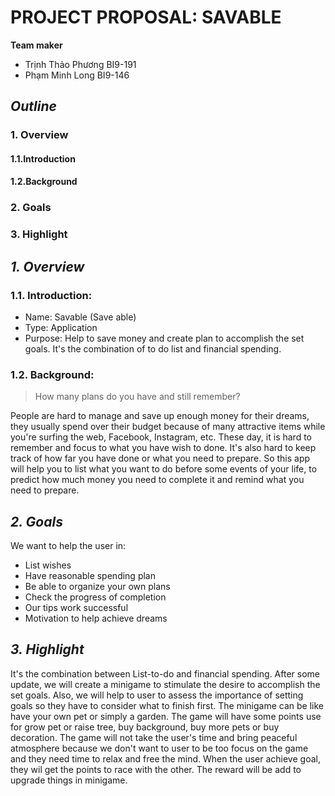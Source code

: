 # PROJECT PROPOSAL: SAVABLE

**Team maker**
- Trịnh Thảo Phương BI9-191
- Phạm Minh Long BI9-146

## *Outline*
### 1. Overview
#### 1.1.Introduction
#### 1.2.Background
### 2. Goals
### 3. Highlight
  
## *1. Overview*

### 1.1. Introduction:
  
- Name: Savable (Save able)
- Type: Application
- Purpose: Help to save money and create plan to accomplish the set goals. It's the combination of to do list and financial spending.

### 1.2. Background:
   
   > How many plans do you have and still remember?
   
  People are hard to manage and save up enough money for their dreams, they usually spend over their budget because of many attractive items while you're surfing the web, Facebook, Instagram, etc.
  These day, it is hard to remember and focus to what you have wish to done. It's also hard to keep track of how far you have done or what you need to prepare. So this app will help you to list what you want to do before some events of your life, to predict how much money you need to complete it and remind what you need to prepare.
   
## *2. Goals*
We want to help the user in: 
- List wishes
- Have reasonable spending plan
- Be able to organize your own plans
- Check the progress of completion
- Our tips work successful
- Motivation to help achieve dreams

## *3. Highlight*
It's the combination between List-to-do and financial spending. After some update, we will create a minigame to stimulate the desire to accomplish the set goals. Also, we will help to user to assess the importance of setting goals so they have to consider what to finish first. 
The minigame can be like have your own pet or simply a garden. The game will have some points use for grow pet or raise tree, buy background, buy more pets or buy decoration. The game will not take the user's time and bring peaceful atmosphere because we don't want to user to be too focus on the game and they need time to relax and free the mind.
When the user achieve goal, they wil get the points to race with the other. The reward will be add to upgrade things in minigame.
